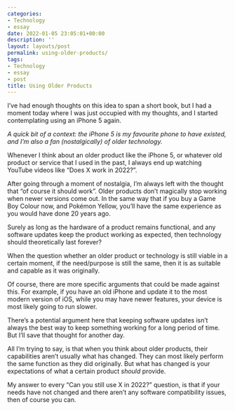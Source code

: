 ```yaml
---
categories:
- Technology
- essay
date: 2022-01-05 23:05:01+00:00
description: ''
layout: layouts/post
permalink: using-older-products/
tags:
- Technology
- essay
- post
title: Using Older Products
---
```


I’ve had enough thoughts on this idea to span a short book, but I had a moment today where I was just occupied with my thoughts, and I started contemplating using an iPhone 5 again.

_A quick bit of a context: the iPhone 5 is my favourite phone to have existed, and I’m also a fan (nostalgically) of older technology._

Whenever I think about an older product like the iPhone 5, or whatever old product or service that I used in the past, I always end up watching YouTube videos like “Does X work in 2022?”.

After going through a moment of nostalgia, I’m always left with the thought that “of course it should work”. Older products don’t magically stop working when newer versions come out. In the same way that if you buy a Game Boy Colour now, and Pokémon Yellow, you’ll have the same experience as you would have done 20 years ago.

Surely as long as the hardware of a product remains functional, and any software updates keep the product working as expected, then technology should theoretically last forever?

When the question whether an older product or technology is still viable in a certain moment, if the need/purpose is still the same, then it is as suitable and capable as it was originally.

Of course, there are more specific arguments that could be made against this. For example, if you have an old iPhone and update it to the most modern version of iOS, while you may have newer features, your device is most likely going to run slower.

There’s a potential argument here that keeping software updates isn’t always the best way to keep something working for a long period of time. But I’ll save that thought for another day.

All I’m trying to say, is that when you think about older products, their capabilities aren’t usually what has changed. They can most likely perform the same function as they did originally. But what has changed is your expectations of what a certain product _should_ provide.

My answer to every “Can you still use X in 2022?” question, is that if your needs have not changed and there aren’t any software compatibility issues, then of course you can.